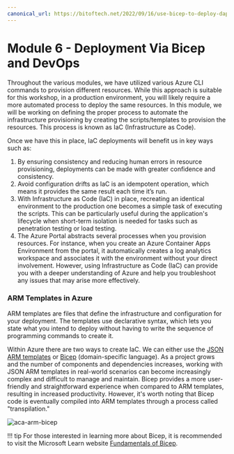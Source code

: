 ```yaml
---
canonical_url: https://bitoftech.net/2022/09/16/use-bicep-to-deploy-dapr-microservices-apps-to-azure-container-apps-part-10/
---
```


# Module 6 - Deployment Via Bicep and DevOps

Throughout the various modules, we have utilized various Azure CLI commands to provision different resources. While this approach is suitable for this workshop, in a production environment, you will likely require a more automated process to deploy the same resources. In this module, we will be working on defining the proper process to automate the infrastructure provisioning by creating the scripts/templates to provision the resources. This process is known as IaC (Infrastructure as Code).

Once we have this in place, IaC deployments will benefit us in key ways such as:

1. By ensuring consistency and reducing human errors in resource provisioning, deployments can be made with greater confidence and consistency.
2. Avoid configuration drifts as IaC is an idempotent operation, which means it provides the same result each time it’s run.
3. With Infrastructure as Code (IaC) in place, recreating an identical environment to the production one becomes a simple task of executing the scripts. This can be particularly useful during the application's lifecycle when short-term isolation is needed for tasks such as penetration testing or load testing.
4. The Azure Portal abstracts several processes when you provision resources. For instance, when you create an Azure Container Apps Environment from the portal, it automatically creates a log analytics workspace and associates it with the environment without your direct involvement. However, using Infrastructure as Code (IaC) can provide you with a deeper understanding of Azure and help you troubleshoot any issues that may arise more effectively.

### ARM Templates in Azure

ARM templates are files that define the infrastructure and configuration for your deployment. The templates use declarative syntax, which lets you state what you intend to deploy without having to write the sequence of programming commands to create it.

Within Azure there are two ways to create IaC. We can either use the [JSON ARM templates](https://docs.microsoft.com/en-us/azure/azure-resource-manager/templates/overview) or [Bicep](https://docs.microsoft.com/en-us/azure/azure-resource-manager/bicep/overview?tabs=bicep) (domain-specific language). As a project grows and the number of components and dependencies increases, working with JSON ARM templates in real-world scenarios can become increasingly complex and difficult to manage and maintain. Bicep provides a more user-friendly and straightforward experience when compared to ARM templates, resulting in increased productivity. However, it's worth noting that Bicep code is eventually compiled into ARM templates through a process called "transpilation."

![aca-arm-bicep](../../assets/images/6-aca-iac-bicep/aca-bicep-l.jpg)

!!! tip
    For those interested in learning more about Bicep, it is recommended to visit the Microsoft Learn website [Fundamentals of Bicep](https://docs.microsoft.com/en-us/training/paths/fundamentals-bicep/).